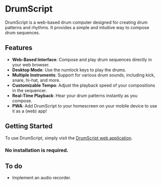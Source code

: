 # DrumScript

DrumScript is a web-based drum computer designed for creating drum patterns and rhythms. It provides a simple and intuitive way to compose drum sequences.
## Features

- **Web-Based Interface**: Compose and play drum sequences directly in your web browser.
- **Desktop Mode**: Use the numlock keys to play the drums.
- **Multiple Instruments**: Support for various drum sounds, including kick, snare, hi-hat, and more.
- **Customizable Tempo**: Adjust the playback speed of your compositions in the sequencer.
- **Real-Time Playback**: Hear your drum patterns instantly as you compose.
- **PWA**: Add DrumScript to your homescreen on your mobile device to use it as a (web) app!

## Getting Started

To use DrumScript, simply visit the [DrumScript web application](https://jsikken.github.io/drumscriptstructured/). 
### No installation is required.

## To do
- Implement an audio recorder.
